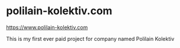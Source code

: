 # polilain-kolektiv.com
https://www.polilain-kolektiv.com

This is my first ever paid project for company named Polilain Kolektiv
